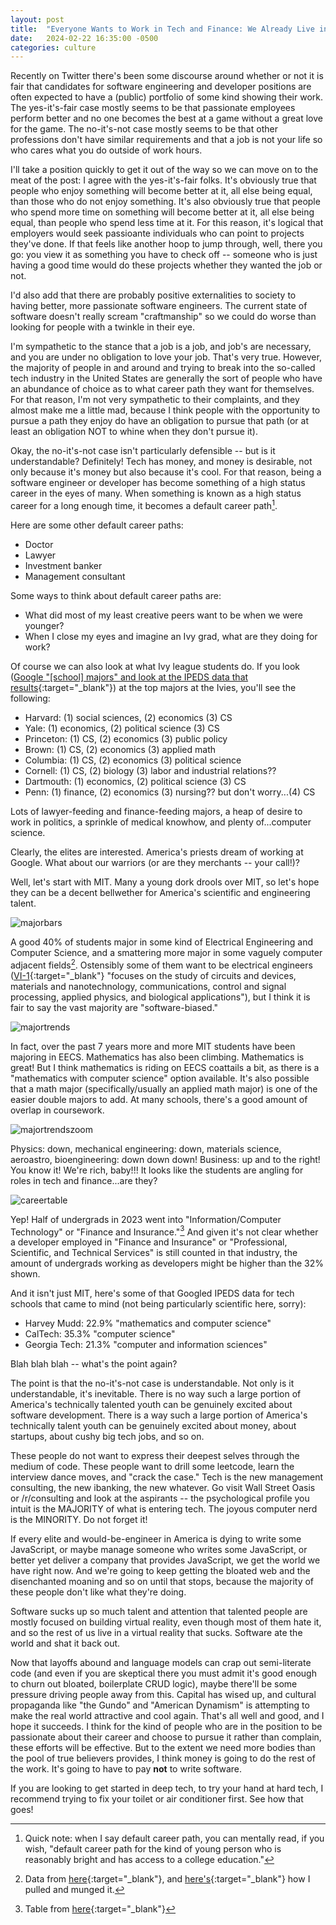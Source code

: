 ```yaml
---
layout: post
title:  "Everyone Wants to Work in Tech and Finance: We Already Live in Virtual Reality"
date:   2024-02-22 16:35:00 -0500
categories: culture
---
```


Recently on Twitter there's been some discourse around whether or not it is fair that candidates for software engineering and developer positions are often expected to have a (public) portfolio of some kind showing their work. The yes-it's-fair case mostly seems to be that passionate employees perform better and no one becomes the best at a game without a great love for the game. The no-it's-not case mostly seems to be that other professions don't have similar requirements and that a job is not your life so who cares what you do outside of work hours.

I'll take a position quickly to get it out of the way so we can move on to the meat of the post: I agree with the yes-it's-fair folks. It's obviously true that people who enjoy something will become better at it, all else being equal, than those who do not enjoy something. It's also obviously true that people who spend more time on something will become better at it, all else being equal, than people who spend less time at it. For this reason, it's logical that employers would seek passioante individuals who can point to projects they've done. If that feels like another hoop to jump through, well, there you go: you view it as something you have to check off -- someone who is just having a good time would do these projects whether they wanted the job or not.

I'd also add that there are probably positive externalities to society to having better, more passionate software engineers. The current state of software doesn't really scream "craftmanship" so we could do worse than looking for people with a twinkle in their eye.

I'm sympathetic to the stance that a job is a job, and job's are necessary, and you are under no obligation to love your job. That's very true. However, the majority of people in and around and trying to break into the so-called tech industry in the United States are generally the sort of people who have an abundance of choice as to what career path they want for themselves. For that reason, I'm not very sympathetic to their complaints, and they almost make me a little mad, because I think people with the opportunity to pursue a path they enjoy do have an obligation to pursue that path (or at least an obligation NOT to whine when they don't pursue it).

Okay, the no-it's-not case isn't particularly defensible -- but is it understandable? Definitely! Tech has money, and money is desirable, not only because it's money but also because it's cool. For that reason, being a software engineer or developer has become something of a high status career in the eyes of many. When something is known as a high status career for a long enough time, it becomes a default career path[^1].

Here are some other default career paths:
* Doctor
* Lawyer
* Investment banker
* Management consultant

Some ways to think about default career paths are:
* What did most of my least creative peers want to be when we were younger?
* When I close my eyes and imagine an Ivy grad, what are they doing for work?

Of course we can also look at what Ivy league students do. If you look ([Google "[school] majors" and look at the IPEDS data that results](https://www.google.com/search?q=harvard+majors){:target="_blank"}) at the top majors at the Ivies, you'll see the following:
* Harvard: (1) social sciences, (2) economics (3) CS
* Yale: (1) economics, (2) political science (3) CS
* Princeton: (1) CS, (2) economics (3) public policy
* Brown: (1) CS, (2) economics (3) applied math
* Columbia: (1) CS, (2) economics (3) political science
* Cornell: (1) CS, (2) biology (3) labor and industrial relations??
* Dartmouth: (1) economics, (2) political science (3) CS
* Penn: (1) finance, (2) economics (3) nursing?? but don't worry...(4) CS

Lots of lawyer-feeding and finance-feeding majors, a heap of desire to work in politics, a sprinkle of medical knowhow, and plenty of...computer science.

Clearly, the elites are interested. America's priests dream of working at Google. What about our warriors (or are they merchants --  your call!)?

Well, let's start with MIT. Many a young dork drools over MIT, so let's hope they can be a decent bellwether for America's scientific and engineering talent.

![majorbars](/images/majorbars.jpeg)

A good 40% of students major in some kind of Electrical Engineering and Computer Science, and a smattering more major in some vaguely computer adjacent fields[^2]. Ostensibly some of them want to be electrical engineers ([VI-1](https://www.eecs.mit.edu/academics/undergraduate-programs/curriculum/6-1-electrical-science-and-engineering/){:target="_blank"} "focuses on the study of circuits and devices, materials and nanotechnology, communications, control and signal processing, applied physics, and biological applications"), but I think it is fair to say the vast majority are "software-biased."

![majortrends](/images/majortrends.png)

In fact, over the past 7 years more and more MIT students have been majoring in EECS. Mathematics has also been climbing. Mathematics is great! But I think mathematics is riding on EECS coattails a bit, as there is a "mathematics with computer science" option available. It's also possible that a math major (specifically/usually an applied math major) is one of the easier double majors to add. At many schools, there's a good amount of overlap in coursework. 

![majortrendszoom](/images/majortrendszoom.jpeg)

Physics: down, mechanical engineering: down, materials science, aeroastro, bioengineering: down down down! Business: up and to the right! You know it! We're rich, baby!!! It looks like the students are angling for roles in tech and finance...are they?

![careertable](/images/careertable.png)

Yep! Half of undergrads in 2023 went into "Information/Computer Technology" or "Finance and Insurance."[^3] And given it's not clear whether a developer employed in "Finance and Insurance" or "Professional, Scientific, and Technical Services" is still counted in that industry, the amount of undergrads working as developers might be higher than the 32% shown.

And it isn't just MIT, here's some of that Googled IPEDS data for tech schools that came to mind (not being particularly scientific here, sorry):
* Harvey Mudd: 22.9% "mathematics and computer science"
* CalTech: 35.3% "computer science"
* Georgia Tech: 21.3% "computer and information sciences"

Blah blah blah -- what's the point again?

The point is that the no-it's-not case is understandable. Not only is it understandable, it's inevitable. There is no way such a large portion of America's technically talented youth can be genuinely excited about software development. There is a way such a large portion of America's technically talent youth can be genuinely excited about money, about startups, about cushy big tech jobs, and so on.

These people do not want to express their deepest selves through the medium of code. These people want to drill some leetcode, learn the interview dance moves, and "crack the case." Tech is the new management consulting, the new ibanking, the new whatever. Go visit Wall Street Oasis or /r/consulting and look at the aspirants -- the psychological profile you intuit is the MAJORITY of what is entering tech. The joyous computer nerd is the MINORITY. Do not forget it!

If every elite and would-be-engineer in America is dying to write some JavaScript, or maybe manage someone who writes some JavaScript, or better yet deliver a company that provides JavaScript, we get the world we have right now. And we're going to keep getting the bloated web and the disenchanted moaning and so on until that stops, because the majority of these people don't like what they're doing.

Software sucks up so much talent and attention that talented people are mostly focused on building virtual reality, even though most of them hate it, and so the rest of us live in a virtual reality that sucks. Software ate the world and shat it back out.

Now that layoffs abound and language models can crap out semi-literate code (and even if you are skeptical there you must admit it's good enough to churn out bloated, boilerplate CRUD logic), maybe there'll be some pressure driving people away from this. Capital has wised up, and cultural propaganda like "the Gundo" and "American Dynamism" is attempting to make the real world attractive and cool again. That's all well and good, and I hope it succeeds. I think for the kind of people who are in the position to be passionate about their career and choose to pursue it rather than complain, these efforts will be effective. But to the extent we need more bodies than the pool of true believers provides, I think money is going to do the rest of the work. It's going to have to pay **not** to write software.

If you are looking to get started in deep tech, to try your hand at hard tech, I recommend trying to fix your toilet or air conditioner first. See how that goes!

[^1]: Quick note: when I say default career path, you can mentally read, if you wish, "default career path for the kind of young person who is reasonably bright and has access to a college education."
[^2]: Data from [here](https://registrar.mit.edu/stats-reports/majors-count#){:target="_blank"}, and [here's](/static/pull_mit_data.txt){:target="_blank"} how I pulled and munged it.
[^3]: Table from [here](https://ir.mit.edu/gss){:target="_blank"}
